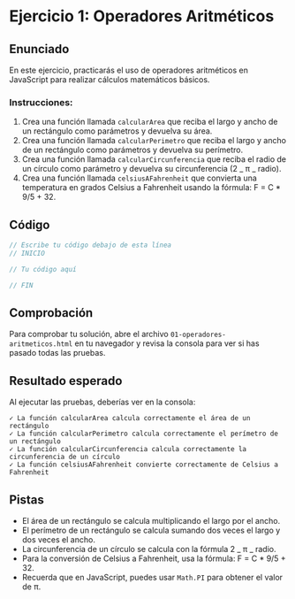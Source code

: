 # Ejercicio 1: Operadores Aritméticos

## Enunciado

En este ejercicio, practicarás el uso de operadores aritméticos en JavaScript para realizar cálculos matemáticos básicos.

### Instrucciones:

1. Crea una función llamada `calcularArea` que reciba el largo y ancho de un rectángulo como parámetros y devuelva su área.
2. Crea una función llamada `calcularPerimetro` que reciba el largo y ancho de un rectángulo como parámetros y devuelva su perímetro.
3. Crea una función llamada `calcularCircunferencia` que reciba el radio de un círculo como parámetro y devuelva su circunferencia (2 _ π _ radio).
4. Crea una función llamada `celsiusAFahrenheit` que convierta una temperatura en grados Celsius a Fahrenheit usando la fórmula: F = C \* 9/5 + 32.

## Código

```javascript
// Escribe tu código debajo de esta línea
// INICIO

// Tu código aquí

// FIN
```

## Comprobación

Para comprobar tu solución, abre el archivo `01-operadores-aritmeticos.html` en tu navegador y revisa la consola para ver si has pasado todas las pruebas.

## Resultado esperado

Al ejecutar las pruebas, deberías ver en la consola:

```
✓ La función calcularArea calcula correctamente el área de un rectángulo
✓ La función calcularPerimetro calcula correctamente el perímetro de un rectángulo
✓ La función calcularCircunferencia calcula correctamente la circunferencia de un círculo
✓ La función celsiusAFahrenheit convierte correctamente de Celsius a Fahrenheit
```

## Pistas

- El área de un rectángulo se calcula multiplicando el largo por el ancho.
- El perímetro de un rectángulo se calcula sumando dos veces el largo y dos veces el ancho.
- La circunferencia de un círculo se calcula con la fórmula 2 _ π _ radio.
- Para la conversión de Celsius a Fahrenheit, usa la fórmula: F = C \* 9/5 + 32.
- Recuerda que en JavaScript, puedes usar `Math.PI` para obtener el valor de π.
